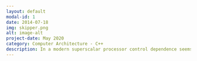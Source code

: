 ```yaml
---
layout: default
modal-id: 1
date: 2014-07-18
img: skipper.png
alt: image-alt
project-date: May 2020
category: Computer Architecture - C++
description: In a modern superscalar processor control dependence seems to be the biggest bottleneck for any type of increase in IPC as it limits the number of useful instructions that are fetched and executed. This architecture tries to explore the domain of control independent region execution and hopes to reduce the number of useless instructions that are fetched by the processor. The skipper architecture skips over the control dependent region, saves its progress, and goes ahead to execute data-independent control independent instructions till the branch resolves, and once it is resolved the processor switches context to the skipped region to execute instructions from that skipped region.
---
```

